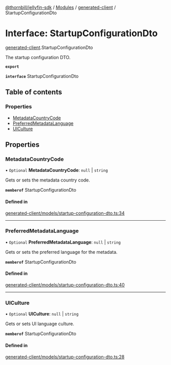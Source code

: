 [@thornbill/jellyfin-sdk](../README.md) / [Modules](../modules.md) / [generated-client](../modules/generated_client.md) / StartupConfigurationDto

# Interface: StartupConfigurationDto

[generated-client](../modules/generated_client.md).StartupConfigurationDto

The startup configuration DTO.

**`export`**

**`interface`** StartupConfigurationDto

## Table of contents

### Properties

- [MetadataCountryCode](generated_client.StartupConfigurationDto.md#metadatacountrycode)
- [PreferredMetadataLanguage](generated_client.StartupConfigurationDto.md#preferredmetadatalanguage)
- [UICulture](generated_client.StartupConfigurationDto.md#uiculture)

## Properties

### MetadataCountryCode

• `Optional` **MetadataCountryCode**: ``null`` \| `string`

Gets or sets the metadata country code.

**`memberof`** StartupConfigurationDto

#### Defined in

[generated-client/models/startup-configuration-dto.ts:34](https://github.com/thornbill/jellyfin-sdk-typescript/blob/c65c42e/src/generated-client/models/startup-configuration-dto.ts#L34)

___

### PreferredMetadataLanguage

• `Optional` **PreferredMetadataLanguage**: ``null`` \| `string`

Gets or sets the preferred language for the metadata.

**`memberof`** StartupConfigurationDto

#### Defined in

[generated-client/models/startup-configuration-dto.ts:40](https://github.com/thornbill/jellyfin-sdk-typescript/blob/c65c42e/src/generated-client/models/startup-configuration-dto.ts#L40)

___

### UICulture

• `Optional` **UICulture**: ``null`` \| `string`

Gets or sets UI language culture.

**`memberof`** StartupConfigurationDto

#### Defined in

[generated-client/models/startup-configuration-dto.ts:28](https://github.com/thornbill/jellyfin-sdk-typescript/blob/c65c42e/src/generated-client/models/startup-configuration-dto.ts#L28)
